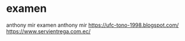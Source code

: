 # examen
anthony mir examen 
anthony mir 
https://ufc-tono-1998.blogspot.com/
https://www.servientrega.com.ec/
